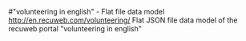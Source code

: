 #"volunteering in english" - Flat file data model
http://en.recuweb.com/volunteering/
Flat JSON file data model of the recuweb portal "volunteering in english"
